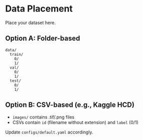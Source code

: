 # Data Placement

Place your dataset here.

## Option A: Folder-based
```
data/
  train/
    0/
    1/
  val/
    0/
    1/
  test/
    0/
    1/
```

## Option B: CSV-based (e.g., Kaggle HCD)
- `images/` contains .tif/.png files
- CSVs contain `id` (filename without extension) and `label` (0/1)

Update `configs/default.yaml` accordingly.